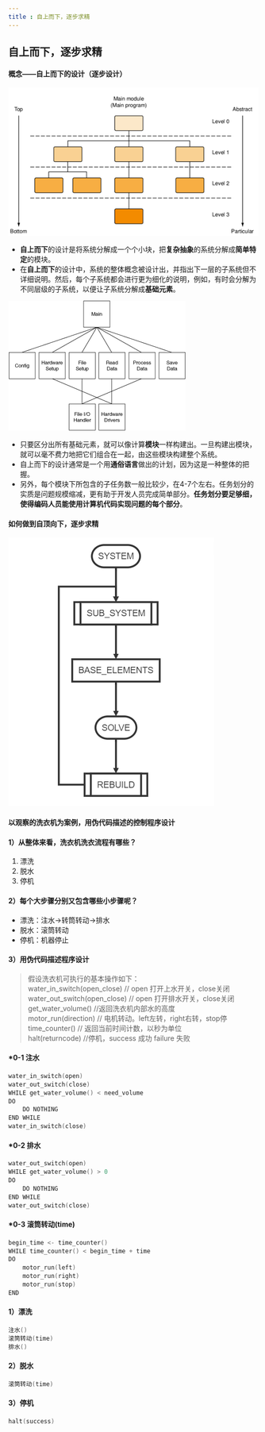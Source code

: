 ```yaml
---
title : 自上而下，逐步求精
---
```


## 自上而下，逐步求精

#### 概念——自上而下的设计（逐步设计）

![](https://github.com/zhangzhanbang/homework/raw/gh-pages/images/lab1-8/module%20program.png)

- **自上而下**的设计是将系统分解成一个个小块，把**复杂抽象**的系统分解成**简单特定**的模块。
- 在**自上而下**的设计中，系统的整体概念被设计出，并指出下一层的子系统但不详细说明。然后，每个子系统都会进行更为细化的说明，例如，有时会分解为不同层级的子系统，以便让子系统分解成**基础元素**。

![](https://github.com/zhangzhanbang/homework/raw/gh-pages/images/lab1-8/top-down%20figure%201.gif)
	
- 只要区分出所有基础元素，就可以像计算**模块**一样构建出。一旦构建出模块，就可以毫不费力地把它们组合在一起，由这些模块构建整个系统。
- 自上而下的设计通常是一个用**通俗语言**做出的计划，因为这是一种整体的把握。
- 另外，每个模块下所包含的子任务数一般比较少，在4-7个左右。任务划分的实质是问题规模缩减，更有助于开发人员完成简单部分。**任务划分要足够细，使得编码人员能使用计算机代码实现问题的每个部分**。

#### 如何做到**自顶向下，逐步求精**

![](https://github.com/zhangzhanbang/homework/raw/gh-pages/images/lab1-8/chart.png)

#### 以观察的洗衣机为案例，用伪代码描述的控制程序设计

#### 1）从整体来看，洗衣机洗衣流程有哪些？

1. 漂洗
2. 脱水
3. 停机

#### 2）每个大步骤分别又包含哪些小步骤呢？

- 漂洗：注水->转筒转动->排水
- 脱水：滚筒转动
- 停机：机器停止

#### 3）用伪代码描述程序设计
> 假设洗衣机可执行的基本操作如下：<br/>
> water_in_switch(open_close) // open 打开上水开关，close关闭  <br/>
> water_out_switch(open_close) // open 打开排水开关，close关闭  <br/>
> get_water_volume() //返回洗衣机内部水的高度  <br/>
> motor_run(direction) // 电机转动。left左转，right右转，stop停 <br/>
> time_counter() // 返回当前时间计数，以秒为单位 <br/>
> halt(returncode) //停机，success 成功 failure 失败 <br/>

#### *0-1 注水

```c
water_in_switch(open)
water_out_switch(close)
WHILE get_water_volume() < need_volume
DO
	DO NOTHING
END WHILE
water_in_switch(close)
```

#### *0-2 排水

```c
water_out_switch(open)
WHILE get_water_volume() > 0
DO
	DO NOTHING
END WHILE
water_out_switch(close)
```

#### *0-3 滚筒转动(time)
```c
begin_time <- time_counter()
WHILE time_counter() < begin_time + time
DO
	motor_run(left)
	motor_run(right)
	motor_run(stop)
END
```

#### 1）漂洗
```c
注水()
滚筒转动(time)
排水()
```

#### 2）脱水
```c
滚筒转动(time)
```

#### 3）停机
```c
halt(success)
```
